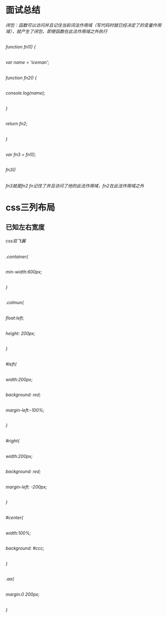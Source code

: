 <h1>面试总结</h1>
<h6>闭包：函数可以访问并且记住当前词法作用域（写代码时就已经决定了的变量作用域），就产生了闭包，即使函数在此法作用域之外执行</h6>
<h6>function fn1() {</h6>
	<h6>var name = 'iceman';</h6>
	<h6>function fn2() {</h6>
		<h6>console.log(name);</h6>
	<h6>}</h6>
	<h6>return fn2;</h6>
<h6>}</h6>
<h6>var fn3 = fn1();</h6>
<h6>fn3()</h6>
<h6>fn3就是fn2  fn记住了并且访问了他的此法作用域，fn2在此法作用域之外</h6>

<h1>css三列布局</h1>
<h2>已知左右宽度</h2>
<h6>css双飞翼</h6>
    <h6>.container{</h6>
        <h6>min-width:600px;</h6>
    <h6>}</h6>
    <h6>.colmun{</h6>
        <h6>float:left;</h6>
        <h6>height: 200px;</h6>
    <h6>}</h6>
    <h6>#left{</h6>
        <h6>width:200px;</h6>
        <h6>background: red;</h6>
        <h6>margin-left:-100%;</h6>
    <h6>}</h6>
    <h6>#right{</h6>
        <h6>width:200px;</h6>
        <h6>background: red;</h6>
        <h6>margin-left: -200px;</h6>
    <h6>}</h6>
    <h6>#center{</h6>
        <h6>width:100%;</h6>
        <h6>background: #ccc;</h6>
    <h6>}</h6>
       <h6>.aa{</h6>
         <h6>margin:0 200px;</h6>
     <h6>}</h6>
    
 <h6><div class="container"></h6>
     <h6><div id="center" class="colmun"></h6>
         <h6><div class="aa"></div></h6>
     <h6></div></h6>
     <h6><div id="left" class="colmun"></div></h6>
     <h6><div id="right" class="colmun"></div></h6>
 <h6></div></h6>

       
